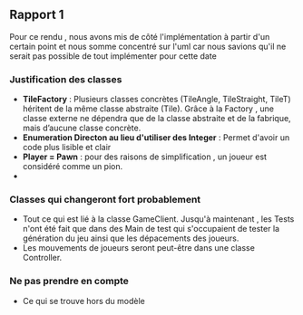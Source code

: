 Rapport 1
-------------------
Pour ce rendu , nous avons mis de côté l'implémentation à partir d'un certain point  et nous somme concentré sur l'uml car nous savions qu'il ne serait pas possible de tout implémenter pour cette date  

### Justification des classes
- **TileFactory** : Plusieurs classes concrètes (TileAngle, TileStraight, TileT) héritent de la même classe abstraite (Tile). Grâce à la Factory , une classe externe ne dépendra que de la classe abstraite et de la fabrique, mais d’aucune classe concrète.
- **Enumeration Directon au lieu d'utiliser des Integer** : Permet d'avoir un code plus lisible et clair 
- **Player = Pawn** : pour des raisons de simplification , un joueur est considéré comme un pion.
- 
### Classes qui changeront fort probablement 

- Tout ce qui est lié à la classe GameClient. Jusqu'à maintenant , les Tests n'ont été fait que dans des Main de test qui s'occupaient de tester la génération du jeu ainsi que les dépacements des joueurs.
- Les mouvements de joueurs seront peut-être dans une classe Controller.

### Ne pas prendre en compte 

- Ce qui se trouve hors du modèle



